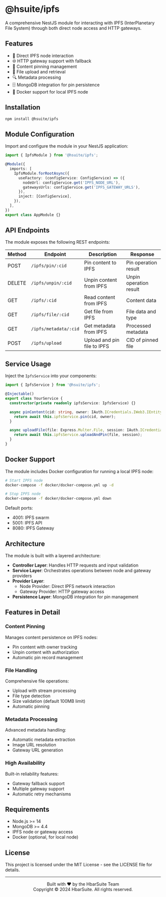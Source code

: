 # @hsuite/ipfs

A comprehensive NestJS module for interacting with IPFS (InterPlanetary File System) through both direct node access and HTTP gateways.

## Features

- 🚀 Direct IPFS node interaction
- 🌐 HTTP gateway support with fallback
- 📌 Content pinning management
- 📁 File upload and retrieval
- 🔍 Metadata processing
- 🗄️ MongoDB integration for pin persistence
- 🐳 Docker support for local IPFS node

## Installation

```bash
npm install @hsuite/ipfs
```

## Module Configuration

Import and configure the module in your NestJS application:

```typescript
import { IpfsModule } from '@hsuite/ipfs';

@Module({
  imports: [
    IpfsModule.forRootAsync({
      useFactory: (configService: ConfigService) => ({
        nodeUrl: configService.get('IPFS_NODE_URL'),
        gatewaysUrls: configService.get('IPFS_GATEWAY_URLS'),
      }),
      inject: [ConfigService],
    }),
  ],
})
export class AppModule {}
```

## API Endpoints

The module exposes the following REST endpoints:

| Method | Endpoint | Description | Response |
|--------|----------|-------------|----------|
| POST | `/ipfs/pin/:cid` | Pin content to IPFS | Pin operation result |
| DELETE | `/ipfs/unpin/:cid` | Unpin content from IPFS | Unpin operation result |
| GET | `/ipfs/:cid` | Read content from IPFS | Content data |
| GET | `/ipfs/file/:cid` | Get file from IPFS | File data and type |
| GET | `/ipfs/metadata/:cid` | Get metadata from IPFS | Processed metadata |
| POST | `/ipfs/upload` | Upload and pin file to IPFS | CID of pinned file |

## Service Usage

Inject the `IpfsService` into your components:

```typescript
import { IpfsService } from '@hsuite/ipfs';

@Injectable()
export class YourService {
  constructor(private readonly ipfsService: IpfsService) {}

  async pinContent(cid: string, owner: IAuth.ICredentials.IWeb3.IEntity) {
    return await this.ipfsService.pin(cid, owner);
  }

  async uploadFile(file: Express.Multer.File, session: IAuth.ICredentials.IWeb3.IEntity) {
    return await this.ipfsService.uploadAndPin(file, session);
  }
}
```

## Docker Support

The module includes Docker configuration for running a local IPFS node:

```bash
# Start IPFS node
docker-compose -f docker/docker-compose.yml up -d

# Stop IPFS node
docker-compose -f docker/docker-compose.yml down
```

Default ports:
- 4001: IPFS swarm
- 5001: IPFS API
- 8080: IPFS Gateway

## Architecture

The module is built with a layered architecture:

- **Controller Layer**: Handles HTTP requests and input validation
- **Service Layer**: Orchestrates operations between node and gateway providers
- **Provider Layer**: 
  - Node Provider: Direct IPFS network interaction
  - Gateway Provider: HTTP gateway access
- **Persistence Layer**: MongoDB integration for pin management

## Features in Detail

### Content Pinning

Manages content persistence on IPFS nodes:
- Pin content with owner tracking
- Unpin content with authorization
- Automatic pin record management

### File Handling

Comprehensive file operations:
- Upload with stream processing
- File type detection
- Size validation (default 100MB limit)
- Automatic pinning

### Metadata Processing

Advanced metadata handling:
- Automatic metadata extraction
- Image URL resolution
- Gateway URL generation

### High Availability

Built-in reliability features:
- Gateway fallback support
- Multiple gateway support
- Automatic retry mechanisms

## Requirements

- Node.js >= 14
- MongoDB >= 4.4
- IPFS node or gateway access
- Docker (optional, for local node)

## License

This project is licensed under the MIT License - see the LICENSE file for details.

---

<p align="center">
  Built with ❤️ by the HbarSuite Team<br>
  Copyright © 2024 HbarSuite. All rights reserved.
</p>
